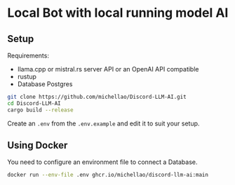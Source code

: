 # Local Bot with local running model AI

## Setup

Requirements:

* llama.cpp or mistral.rs server API or an OpenAI API compatible
* rustup
* Database Postgres


```sh
git clone https://github.com/michellao/Discord-LLM-AI.git
cd Discord-LLM-AI
cargo build --release
```

Create an `.env` from the `.env.example` and edit it to suit your setup.

## Using Docker

You need to configure an environment file to connect a Database.

```sh
docker run --env-file .env ghcr.io/michellao/discord-llm-ai:main
```
